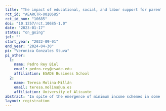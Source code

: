```yaml
---
title: "The impact of educational, social, and labor support for parents and children on wellbeing, employment, and schooling outcomes: A pilot study with Save the Children in Spain"
rct_id: "AEARCTR-0010685"
rct_id_num: "10685"
doi: "10.1257/rct.10685-1.0"
date: "2023-01-17"
status: "on_going"
jel: ""
start_year: "2022-09-01"
end_year: "2024-04-30"
pi: "Veronica Gonzales Stuva"
pi_other:
  1:
    name: Pedro Rey Biel
    email: pedro.rey@esade.edu
    affiliation: ESADE Business School
  2:
    name: Teresa Molina-Millán
    email: teresa.molina@ua.es
    affiliation: University of Alicante
abstract: "In spite of the emergence of minimum income schemes in some high-income countries, such as the Ingreso Mínimo Vital (IMV) in Spain, there is not enough evidence to proof that these transfers alone can promote social inclusion amongst potential beneficiaries. In these contexts, it is common to find non-governmental organizations (NGOs) providing packages of several social services for low-income households, including programs around educational, labor, and social support, which aim to enhance the effectiveness of underlying government income schemes. We are currently partnering with Save the Children-Spain (STC) and the Spanish Ministry of Inclusion, Social Security and Migrations (MISSM) to run a randomized evaluation of STC’s labor, education, and social interventions targeting families with school-age  children that are socially excluded or at risk of social exclusion . Families will be randomly assigned to receive either the standard STC ‘social support’ package, or to receive ‘social support’ plus a combination of labor and educational support interventions. Our primary outcomes will include measures of subjective wellbeing and income, parents’ labor insertion, and educational achievement and attitudes amongst their children. At the end of the experiment, we expect to proof that a comprehensive social program that incorporates labor and educational components can be more effective on improving the well-being of children and adolescents of vulnerable families than other programs that only provide social support. "
layout: registration
---
```


